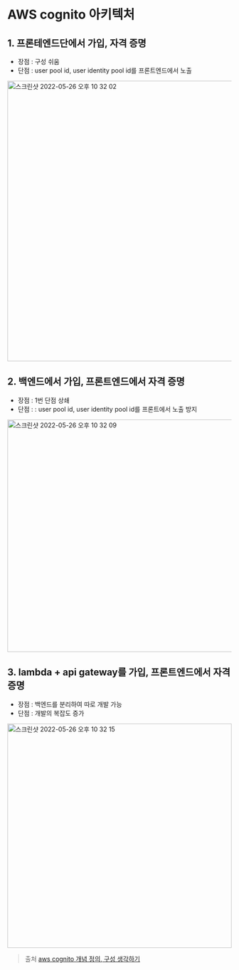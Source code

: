 # AWS cognito 아키텍처

## 1. 프론테엔드단에서 가입, 자격 증명
- 장점 : 구성 쉬움
- 단점 : user pool id, user identity pool id를 프론트엔드에서 노출
<img width="630" alt="스크린샷 2022-05-26 오후 10 32 02" src="https://user-images.githubusercontent.com/65120581/170497812-07d113bd-269a-4f02-ab67-b2222e321917.png">


## 2. 백엔드에서 가입, 프론트엔드에서 자격 증명
- 장점 : 1번 단점 상쇄
- 단점 : : user pool id, user identity pool id를 프론트에서 노출 방지
<img width="522" alt="스크린샷 2022-05-26 오후 10 32 09" src="https://user-images.githubusercontent.com/65120581/170497836-ccfb8062-b2f1-4ab0-a622-39428ff49acd.png">



## 3. lambda + api gateway를 가입, 프론트엔드에서 자격 증명
- 장점 : 백엔드를 분리하여 따로 개발 가능
- 단점 : 개발의 복잡도 증가
<img width="504" alt="스크린샷 2022-05-26 오후 10 32 15" src="https://user-images.githubusercontent.com/65120581/170497858-34cae188-b3dd-47c3-af1b-56b551c6f149.png">

> 출처
> [aws cognito 개념 정의, 구성 생각하기](https://jonghyeok-dev.tistory.com/40)
